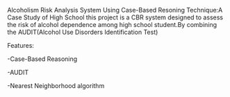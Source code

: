 Alcoholism Risk Analysis System Using Case-Based Resoning Technique:A Case Study of High School
this project is a CBR system designed to assess the risk of alcohol dependence among high school student.By combining the AUDIT(Alcohol Use Disorders Identification Test)

Features:

-Case-Based Reasoning

-AUDIT

-Nearest Neighborhood algorithm
